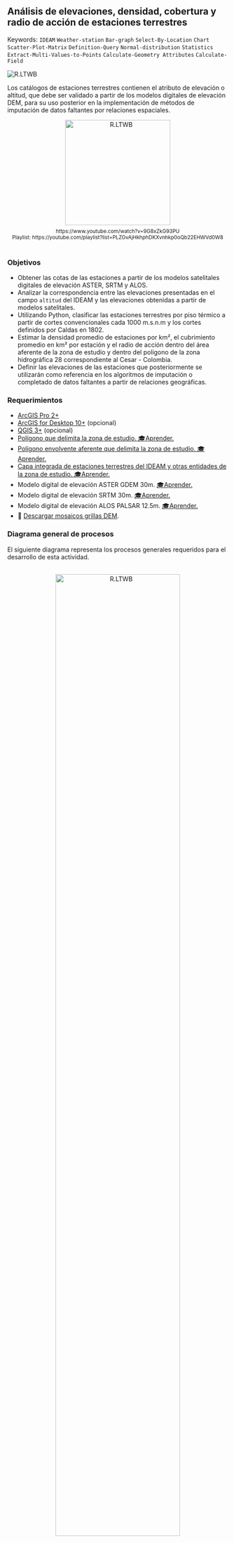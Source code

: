 ## Análisis de elevaciones, densidad, cobertura y radio de acción de estaciones terrestres
Keywords: `IDEAM` `Weather-station` `Bar-graph` `Select-By-Location` `Chart` `Scatter-Plot-Matrix` `Definition-Query` `Normal-distribution` `Statistics` `Extract-Multi-Values-to-Points` `Calculate-Geometry Attributes` `Calculate-Field`

![R.LTWB](Graph/CNEStationElevation.svg)

Los catálogos de estaciones terrestres contienen el atributo de elevación o altitud, que debe ser validado a partir de los modelos digitales de elevación DEM, para su uso posterior en la implementación de métodos de imputación de datos faltantes por relaciones espaciales.                       

<div align="center"><a href="http://www.youtube.com/watch?feature=player_embedded&v=9G8xZkG93PU" target="_blank"><img src="../../.icons/R.LTWB_PlayVideo.svg" alt="R.LTWB" width="240" border="0" /></a><sub><br>https://www.youtube.com/watch?v=9G8xZkG93PU<br>Playlist: https://youtube.com/playlist?list=PLZGvAjHkhphDKXvnhkp0oQb22EHWVd0W8</sub><br><br></div>


### Objetivos

* Obtener las cotas de las estaciones a partir de los modelos satelitales digitales de elevación ASTER, SRTM y ALOS.
* Analizar la correspondencia entre las elevaciones presentadas en el campo `altitud` del IDEAM y las elevaciones obtenidas a partir de modelos satelitales.
* Utilizando Python, clasificar las estaciones terrestres por piso térmico a partir de cortes convencionales cada 1000 m.s.n.m y los cortes definidos por Caldas en 1802.
* Estimar la densidad promedio de estaciones por km², el cubrimiento promedio en km² por estación y el radio de acción dentro del área aferente de la zona de estudio y dentro del polígono de la zona hidrográfica 28 correspondiente al Cesar - Colombia.
* Definir las elevaciones de las estaciones que posteriormente se utilizarán como referencia en los algoritmos de imputación o completado de datos faltantes a partir de relaciones geográficas. 


### Requerimientos

* [ArcGIS Pro 2+](https://pro.arcgis.com/en/pro-app/latest/get-started/download-arcgis-pro.htm)
* [ArcGIS for Desktop 10+](https://desktop.arcgis.com/es/desktop/) (opcional)
* [QGIS 3+](https://qgis.org/) (opcional)
* [Polígono que delimita la zona de estudio. ](../../.shp/ZonaEstudio.zip)[:mortar_board:Aprender.](../../Section01/CaseStudy)
* [Polígono envolvente aferente que delimita la zona de estudio. ](../../.shp/ZonaEstudioBufferStation.zip)[:mortar_board:Aprender.](../CNEStation)
* [Capa integrada de estaciones terrestres del IDEAM y otras entidades de la zona de estudio. ](../../.shp/CNE_IDEAM_OE_ZE.zip)[:mortar_board:Aprender.](../CNEStation)
* Modelo digital de elevación ASTER GDEM 30m. [:mortar_board:Aprender.](../../Section02/DEMAster)
* Modelo digital de elevación SRTM 30m. [:mortar_board:Aprender.](../../Section02/DEMSrtm)
* Modelo digital de elevación ALOS PALSAR 12.5m. [:mortar_board:Aprender.](../../Section02/DEMAlos)
* :open_file_folder: [Descargar mosaicos grillas DEM](../../.dem).


### Diagrama general de procesos

El siguiente diagrama representa los procesos generales requeridos para el desarrollo de esta actividad.

<div align="center">
<br><img alt="R.LTWB" src="Graph/CNEStationElevationFlowchart.svg" width="75%"><br>
<sub>Convenciones generales en diagramas: clases de entidad en azul, dataset en gris oscuro, grillas en color verde, geo-procesos en rojo y procesos manuales en amarillo. Líneas con guiones corresponden a procedimientos opcionales.</sub><br><br>
</div>


### Conceptos generales de arreglos de datos para clasificación de estaciones por pisos térmicos


#### Cortes convencionales

| Valor de corte | Etiqueta                        |
|:---------------|:--------------------------------|
| 1000           | Cálido, 24°C+, <= 1000 meters   |
| 2000           | Templado, 18°C+, <= 2000 meters |
| 3000           | Frío, 12°C+, <= 3000 meters     |
| 4000           | Páramo, 0°C, <= 4000 meters     |
| 99999          | Glacial, 0°C-, > 4000 meters    |


#### Cortes Francisco José de Caldas, año 1802

| Valor de corte | Etiqueta                                    |
|:---------------|:--------------------------------------------|
| 800            | Cálido, T>=24°C, <=800meter                 |
| 1800           | Templado, 24°C>T>18°C, <=1800meter          |
| 2800           | Frío, 18°C>T>12°C, <=2800meter              |
| 3700           | Muy Frío, 12°C>T>6°C, <=3700meter           |
| 4700           | Extremadamente Frio, 6°C>T>0°C, <=4700meter |
| 99999          | Nival, T<0°C, >4700meter                    |


### Procedimiento general

1. En ArcGIS Pro, abra el mapa _D:\R.LTWB\.map\ArcGISProSection03.aprx_ creado en la actividad de [selección de estaciones para la zona de estudio](../CNEStation) que contiene las estaciones integradas y los polígonos de la zona de estudio y su zona aferente. En caso de que este generando un proyecto nuevo, cargue directamente los archivos de formas geométricas [CNE_IDEAM_OE_ZE.shp](../../.shp/CNE_IDEAM_OE_ZE.zip), [ZonaEstudio.shp](../../.shp/ZonaEstudio.zip) y [ZonaEstudioBufferStation.shp](../../.shp/ZonaEstudioBufferStation.zip). 

![R.LTWB](Screenshot/ArcGISPro3.0.0MapProject.png)

2. Simbolice las estaciones por colores graduados a partir del campo `altitud` del IDEAM por el método de representación `Intervalo Definido` en 3 clases utilizando tamaños de intervalo cada 1000 m.s.n.m y utilice el esquema de color continuo `Yellow to Red`. Desde el menú desplegable de más opciones `More`, active la visualización de estadísticos, podrá observar que para las 440 estaciones utilizadas en la zona de estudio, el rango de las elevaciones se encuentra entre 1 y 2700 m.s.n.m con elevaciones medias de 204.98 m.s.n.m y desviación estándar de 328.84 m.s.n.m, lo que indica que mayoritariamente las estaciones utilizadas se encuentran en la zona de llanura para la zona hidrográfica en estudio.

![R.LTWB](Screenshot/ArcGISPro3.0.0SimboogyElevationConventional.png)

En el panel de simbología, de clic en la pestaña _Histogram_, podrá observar las barras o bandas que representan las estaciones en cada clase y la localización del valor promedio.

![R.LTWB](Screenshot/ArcGISPro3.0.0SimboogyElevationConventionalHistogram.png)

3. Abra la tabla de atributos de la capa y dando clic derecho en la columna de atributos del campo `altitud`, cree una estadística que incluya un histograma de 12 bandas y muestre la localización de la media, la mediana, la desviación estándar y el gráfico de distribución normal. En esta gráfica podrá analizar que mayoritariamente las estaciones se encuentran en cotas bajas. Seleccione las 6 primeras barras, en el estadístico podrá observar que de las 440 estaciones, 409 se encuentran entre las cotas 1 y 600 m.s.n.m. En el mapa podrá observar las localizaciones de estas estaciones y en la zona del costado derecho podrá observar que por encima de la cota 600 existen pocas estaciones.

![R.LTWB](Screenshot/ArcGISPro3.0.0SimboogyElevationConventionalStatistic.png)

4. Cargue al proyecto los modelos digitales de elevación ASTER (ASTGTMV003Mosaic.tif), SRTM (SRTMV003MosaicArcGISPro.tif) y ALOS (APFBSRT1MosaicArcGISPro.tif), represente estos modelos por relieve sombreado utilizando el esquema de color continuo de negro a blanco.

![R.LTWB](Screenshot/ArcGISPro3.0.0DEMShadedRelief.png)

5. Utilizando la herramienta _Geoprocessing / Spatial Analyst Tools / Extraction / Extract Multi Values to Points_, obtenga simultáneamente los valores de elevación de los 3 modelos digitales de elevación. Nombre los campos de atributos de salida como `DEMASTER`, `DEMSRTM` y `DEMALOS`. 

![R.LTWB](Screenshot/ArcGISPro3.0.0ExtractMultiValuesToPoints.png)

> El procedimiento anterior puede ser desarrollado manualmente para cada DEM a través de la herramienta Zonal Statistics As Table.

6. Para cada uno de los campos de atributos `DEMASTER`, `DEMSRTM` y `DEMALOS`, genere estadísticas detalladas y evalúe los rangos de valores.

Las elevaciones de las estaciones obtenidas a partir del DEM ASTER, presentan valores entre 5 y 2567 m.s.n.m. con media en 214.7 m.s.n.m. y desviación estándar de 358.2 m.s.n.m. Seleccionando las 3 primeras bandas, podrá observar que de las 440 estaciones, 405 se encuentran entre 5 y 627 m.s.n.m. 
![R.LTWB](Screenshot/ArcGISPro3.0.0StationASTERStatistic.png)

Las elevaciones de las estaciones obtenidas a partir del DEM SRTM, presentan valores entre 0 y 2564 m.s.n.m. con media en 216.6 m.s.n.m. y desviación estándar de 357.4 m.s.n.m. Seleccionando las 3 primeras bandas, podrá observar que de las 440 estaciones, 405 se encuentran entre 0 y 636 m.s.n.m. 
![R.LTWB](Screenshot/ArcGISPro3.0.0StationSRTMStatistic.png)

Las elevaciones preliminares de las estaciones obtenidas a partir del DEM ALOS, presentan valores entre -9999 y 2568 m.s.n.m. con media en 192.1 m.s.n.m. y desviación estándar de 604.4 m.s.n.m. Como observa en la gráfica, 1 de las estaciones ha obtenido un valor de -9999 que indica que no se ha podido obtener la elevación a partir del DEM. 
![R.LTWB](Screenshot/ArcGISPro3.0.0StationALOSStatistic.png)

Desde la tabla de atributos, dando doble clic en la cabecera del campo `DEMALOS`, ordene ascendentemente las elevaciones y luego dando doble clic en el registro de la estación, localice la estación en pantalla acercando a escala 1:5000 que corresponde a _SAN FRANCISCO [15067170]_ y asigne manualmente el valor de la elevación utilizando como referencia la celda más próxima de la grilla ALOS que corresponde a 128 m.s.n.m.

![R.LTWB](Screenshot/ArcGISPro3.0.0StationALOSStationManualValue.png)

Regrese a la estadística de campo, podrá observar que las elevaciones de las estaciones obtenidas a partir del DEM ALOS asignando manualmente la elevación a una de las estaciones, presentan valores entre -6 y 2568 m.s.n.m. con media en 215.2 m.s.n.m. y desviación estándar de 358.1 m.s.n.m. Seleccionando las 3 primeras bandas, podrá observar que de las 440 estaciones, 404 se encuentran entre 0 y 602 m.s.n.m. 
![R.LTWB](Screenshot/ArcGISPro3.0.0StationALOSStatisticFixed.png)

Tabla resumen de valores obtenidos de elevación.  

| Estadístico | IDEAM | ASTER | SRTM  | ALOS  |
|-------------|-------|-------|-------|-------|
| Mean        | 205   | 214.7 | 216.6 | 215.2 |
| Median      | 100   | 95    | 97    | 97    |
| STD. Dev.   | 329.2 | 358.2 | 357.4 | 358.1 |
| Rows        | 440   | 440   | 440   | 440   |
| Count       | 440   | 440   | 440   | 440   |
| Nulls       | 0     | 0     | 0     | 0     |
| Min         | 1     | 5     | 0     | -6    |
| Max         | 2700  | 2567  | 2564  | 2568  |
| Skewness    | 3.56  | 3.4   | 3.4   | 3.4   |
| Kurtosis    | 18.5  | 16.2  | 16.3  | 16.3  |

> Como puede observar en la tabla anterior, existe una diferencia importante entre el máximo de las elevaciones del IDEAM con respecto al máximo de las elevaciones obtenidas a través de los modelos digitales de elevación DEM.
> 
> Tenga en cuenta que las elevaciones han sido obtenidas en las localizaciones disponibles de la red de estaciones del catálogo nacional y estas pueden no estar actualizadas, por lo que el valor de elevación puede corresponder a una localización diferente.

7. En la tabla de contenido, de clic derecho sobre la capa de estaciones CNE_IDEAM_OE_ZE.shp y seleccione la opción _Create Chart / Scatter Plot Matrix_ para crear un gráfico de dispersión que permita comparar los valores de las diferentes elevaciones obtenidas. En variables seleccione `altitud`, `DEMASTER`, `DEMSRTM` y `DEMALOS`, active la casilla de visualización de línea de tendencia y agregue histogramas en las diagonales. 

![R.LTWB](Screenshot/ArcGISPro3.0.0CreateScatterPlotMatrix.png)

Como puede observar en la siguiente ilustración, existe una alta correspondencia entre los valores de las elevaciones obtenidas a partir de las grillas DEM y dispersión y valores atípicos (outliers) al comparar las elevaciones del IDEAM con las obtenidas satelitalmente.

![R.LTWB](Screenshot/ArcGISPro3.0.0ElevationScatterPlotMatrix.png)

En el panel _Matrix Layout_, represente en la esquina superior derecha los valores del parámetro estadístico R². Como puede observar en la gráfica, el coeficiente de determinación entre los datos obtenidos satelitalmente es 1 y entre los datos satelitales vs. los datos IDEAM es de 0.79.

![R.LTWB](Screenshot/ArcGISPro3.0.0ElevationScatterPlotMatrixRSquare.png)

> El R-cuadrado es una medida estadística de qué tan cerca están los datos de la línea de regresión ajustada. También se conoce como coeficiente de determinación, o coeficiente de determinación múltiple si se trata de regresión múltiple. [^1]

En el panel _Matrix Layout_, represente en la esquina superior derecha los valores del coeficiente de correlación de Pearson _r_. Como puede observar en la gráfica, el valor de _r_ entre los datos obtenidos satelitalmente es 1 y entre los datos satelitales vs. los datos IDEAM es de 0.89.

> En estadística, el coeficiente de correlación de Pearson es una medida de dependencia lineal entre dos variables aleatorias cuantitativas. A diferencia de la covarianza, la correlación de Pearson es independiente de la escala de medida de las variables. [^2]

![R.LTWB](Screenshot/ArcGISPro3.0.0ElevationScatterPlotMatrixRPearson.png)

8. En el panel _Matrix Layout_, represente en la esquina superior derecha el `Preview Plot` y seleccione en la gráfica la combinación entre altitud del IDEAM y los valores de ALOS. Ahora, manualmente y con ayuda de la tecla <kbd>Ctrl</kbd>, seleccione todas aquellas estaciones que están muy alejadas de la tendencia lineal mostrada.

![R.LTWB](Screenshot/ArcGISPro3.0.0ElevationScatterPlotMatrixOutliers.png)

9. Abra la tabla de atributos, filtre las estaciones seleccionadas y realice visualmente un análisis de las diferencias entre los valores de elevación registrados en el IDEAM vs. los obtenidos a partir de los DEM. Podrá observar que todas estas estaciones presentan una gran diferencia de elevación y que los valores reportados por el IDEAM no corresponden a elevaciones homogéneas comparando con los datos obtenidos satelitalmente.

![R.LTWB](Screenshot/ArcGISPro3.0.0ElevationScatterPlotMatrixOutliersTable.png)

> Para el desarrollo del caso de estudio utilizaremos las elevaciones obtenidas a través del modelo digital de elevación ALOS PALSAR, lo anterior debido a que este modelo contiene mediciones cada 12.5m.  

10. Para la clasificación por pisos térmicos, crear en la tabla de atributos del archivo de formas _CNE_IDEAM_OE_ZE.shp_ los siguientes campos de atributos:

| Field      | Tipo     | Descripción                                                                         |
|:-----------|:---------|:------------------------------------------------------------------------------------|
| TherLCv    | Float    | Rango de elevación según la clasificación convencional con cortes cada 1000 m.s.n.m |
| TherLCvTxt | Text 100 | Etiqueta del rango de elevación según la clasificación convencional                 |
| TherLCl    | Float    | Rango de elevación según la clasificación Caldas con cortes variable                |
| TherLClTxt | Text 100 | Etiqueta del rango de elevación según la clasificación Caldas                       |

![R.LTWB](Screenshot/ArcGISPro3.0.0AddField.png)

11. Utilizando _Calculate Field_ desde la cabecera de los campos de atributos y utilizando el siguiente script en Python, calcule el rango de elevación al cual pertenece cada estación y su etiqueta de datos a partir de las elevaciones obtenidas del modelo digital de elevación ALOS PALSAR.

Pre-Logic Script Code para Python 2 sobre ArcGIS for Desktop y Python 3 sobre ArcGIS Pro:
```
# -*- coding: UTF-8 -*-
# Parameters
thermal_level_caldas = False  # True for Caldas classification, False for conventional classification range
thermal_level_ref_conv = [[1000,'Cálido, 24°C+, <= 1000 meters'],
                          [2000,'Templado, 18°C+, <= 2000 meters'],
                          [3000,'Frío, 12°C+, <= 3000 meters'],
                          [4000,'Páramo, 0°C, <= 4000 meters'],
                          [99999,'Glacial, 0°C-, > 4000 meters']] # Elevation value in meters
thermal_level_ref_caldas = [[800,'Cálido, T>=24°C, <=800meter'],
                            [1800,'Templado, 24°C>T>18°C, <=1800meter'],
                            [2800,'Frío, 18°C>T>12°C, <=2800meter'],
                            [3700,'Muy Frío, 12°C>T>6°C, <=3700meter'],
                            [4700,'Extremadamente Frio, 6°C>T>0°C, <=4700meter'],
                            [99999,'Nival, T<0°C, >4700meter']] # Elevation value in meters

# Thermal level system
if thermal_level_caldas == True:
    thermal_level_ref = thermal_level_ref_caldas
else:
    thermal_level_ref = thermal_level_ref_conv

def thermal_level_f(elevation):
    for i in thermal_level_ref[:]:
        if elevation <= i[0]:
            return i[0],i[1]
```

> Para utilizar la clasificación convencional definir `thermal_level_caldas = False` y para la clasificación Caldas definir `thermal_level_caldas = True`

Para calcular cada uno de los campos utilizar:

| Field      | Llamado de función            | thermal_level_caldas |
|------------|-------------------------------|:--------------------:|
| TherLCv    | thermal_level_f(!DEMALOS!)[0] |        False         |
| TherLCvTxt | thermal_level_f(!DEMALOS!)[1] |        False         |
| TherLCl    | thermal_level_f(!DEMALOS!)[0] |         True         |
| TherLClTxt | thermal_level_f(!DEMALOS!)[1] |         True         |

Ejemplo de cálculo para TherLCv:  
![R.LTWB](Screenshot/ArcGISPro3.0.0CalculateFieldTherLCv.png)

Realice el cálculo de los demás campos y verifique la tabla de atributos.
![R.LTWB](Screenshot/ArcGISPro3.0.0CalculateFieldThermalLevelTable.png)

Simbolice las estaciones por valores únicos a partir del campo de atributos `TherLCl` de la clasificación numérica Caldas.
![R.LTWB](Screenshot/ArcGISPro3.0.0SimbologyUniqueValueTherLCv.png)

Desde la simbología de representación por valores únicos para los campos de atributos TherLCv y TherLCl, obtenga el total de estaciones para cada rango utilizando la opción _More / Show Count_. 

Resultados para cortes convencionales

| Valor de corte | Etiqueta                        | Estaciones  |
|:---------------|:--------------------------------|:-----------:|
| 1000           | Cálido, 24°C+, <= 1000 meters   |     416     |
| 2000           | Templado, 18°C+, <= 2000 meters |     20      |
| 3000           | Frío, 12°C+, <= 3000 meters     |      4      |
| 4000           | Páramo, 0°C, <= 4000 meters     |      0      |
| 99999          | Glacial, 0°C-, > 4000 meters    |      0      |

Resultados para cortes Francisco José de Caldas, año 1802

| Valor de corte | Etiqueta                                    | Estaciones |
|:---------------|:--------------------------------------------|:----------:|
| 800            | Cálido, T>=24°C, <=800meter                 |    411     |
| 1800           | Templado, 24°C>T>18°C, <=1800meter          |     24     |
| 2800           | Frío, 18°C>T>12°C, <=2800meter              |     5      |
| 3700           | Muy Frío, 12°C>T>6°C, <=3700meter           |     0      |
| 4700           | Extremadamente Frio, 6°C>T>0°C, <=4700meter |     0      |
| 99999          | Nival, T<0°C, >4700meter                    |     0      |

Como observa en las gráficas y tablas anteriores, las estaciones de la zona de estudio se encuentran predominantemente en el piso térmico Cálido y algunas de ellas se encuentran en el piso térmico templado y muy pocas en el piso térmico frío sobre la cordillera oriental de Colombia. 


### Análisis de densidad, cobertura y radio de acción

Para estimar la densidad promedio de estaciones por km² y el cubrimiento promedio en km² por estación dentro del área aferente de la zona de estudio y dentro del polígono de la zona hidrográfica 28 correspondientes al Cesar para todas las estaciones y para las estaciones asociadas a cada uno de los parámetros climatológicos, siga este procedimiento:

1. Utilizando la herramienta _Geoprocessing / Data Management Tools / Calculate Geometry Attributes_, calcule el área espacial y el perímetro del polígono de aferencia _ZonaEstudioBufferStation.shp_, utilice el sistema de proyección de coordenadas _MAGNA_Colombia_CTM12_. Para el polígono de aferencia el área espacial es 48740.36 km².

![R.LTWB](Screenshot/ArcGISPro3.0.0CalculateGeometryAttributes.png)

2. En la tabla de atributos del polígono aferente, cree los siguientes atributos:

| Field       | Tipo    | Descripción                                                                                                                                                                                          |
|:------------|:--------|:-----------------------------------------------------------------------------------------------------------------------------------------------------------------------------------------------------|
| Stations    | Long    | Número de estaciones seleccionadas en la zona de estudio (440 estaciones)                                                                                                                            |
| StatnsRain  | Long    | Número de estaciones seleccionadas en la zona de estudio para obtención de datos de precipitación con longitud hipotética de series igual o superior a 10 años (139 estaciones )                     |
| StatnsTemp  | Long    | Número de estaciones seleccionadas en la zona de estudio para obtención de datos de temperatura del aire cerca del suelo con longitud hipotética de series igual o superior a 5 años (42 estaciones) |
| StatnsEvap  | Long    | Número de estaciones seleccionadas en la zona de estudio para obtención de datos de evaporación potencial con longitud hipotética de series igual o superior a 5 años (41 estaciones)                |
| DnStations  | Double  | Densidad en estaciones por km² para toda la zona de estudio                                                                                                                                          |
| DnStRain    | Double  | Densidad en estaciones por km² para obtención de datos de precipitación                                                                                                                              |
| DnStTemp    | Double  | Densidad en estaciones por km² para obtención de datos de temperatura del aire cerca del suelo                                                                                                       |
| DnStEvap    | Double  | Densidad en estaciones por km² para obtención de datos de evaporación potencial                                                                                                                      |

> El número de estaciones seleccionadas ha sido obtenido en la actividad: [Catálogo nacional de estaciones - CNE y selección para la zona de estudio](../CNEStation)
>
> Para las estaciones registradoras de nivel de lámina de agua, no se presenta un análisis de densidad debido a que su localización se realiza sobre puntos de interés particulares sobre una corriente de agua y no bajo criterios de densidad espacial.

![R.LTWB](Screenshot/ArcGISPro3.0.0AddFieldDensity.png)

3. En la tabla de atributos, asigne el número de estaciones en los campos `Stations=440`, `StatnsRain=139`, `StatnsTemp=42` y `StatnsEvap=41`. 

4. Utilizando la herramienta _Calculate Field_ disponible en la cabecera de cada campo de atributos, calcule las densidades de los campos DnStations, DnStRain, DnStTemp y DnStEvap con la siguiente expresión:

<div align="center">

**D = n / A**

</div>

donde,  
D: densidad en estaciones / km²  
n: número de estaciones  
A: área en km²  

Manualmente, calcule la cobertura geográfica de cada estación con la expresión:

<div align="center">

**C = 1 / D**

</div>

donde,  
C: cobertura de área en km² por cada estación  
D: densidad en estaciones / km²  

Manualmente, calcule el radio de acción promedio en km de cada estación utilizando la siguiente expresión:

<div align="center">

**r = √ ( A / π)**

</div>

donde,  
r: radio de acción en km  
A: área de cobertura en km² de cada estación  
π: número de Pi. 3.1415926535897932384626433832795  

![R.LTWB](Screenshot/ArcGISPro3.0.0CalculateFieldDensity.png)

Valores de densidad y cobertura obtenidos

|  Atributo   | Descripción                                                                                    |    D, Estn/km²     | Cobertura, km²/Estn | Radio de acción, km |  
|:-----------:|:-----------------------------------------------------------------------------------------------|:------------------:|:-------------------:|:-------------------:|
| DnStations  | Densidad en estaciones por km² para toda la zona de estudio                                    |  0.00902742680521  |       110.77        |        5.94         |
|  DnStRain   | Densidad en estaciones por km² para obtención de datos de precipitación                        |      0.002852      |       350.63        |        10.57        |
|  DnStTemp   | Densidad en estaciones por km² para obtención de datos de temperatura del aire cerca del suelo | 0.000861708922316  |       1160.49       |        19.22        |
|  DnStEvap   | Densidad en estaciones por km² para obtención de datos de evaporación potencial                |      0.000841      |       1189.06       |        19.46        |

Como observa en la tabla, los valores de densidad corresponden a valores inferiores a 1e-3 lo cual dimensionalmente no permite obtener un indicio claro de sí el número de estaciones es suficiente para realizar un análisis espacial adecuado de los diferentes parámetros climatológicos, por otra parte, la cobertura es un indicados significativo a partir del cual se puede deducir que para la red completa de estaciones seleccionada, la cobertura en km² por cada estación es de 110.77 que visualmente en el mapa de localización corresponde a un área de cubrimiento significativamente grande. Para los parámetros climáticos particulares, las coberturas de cada estación son mucho mayores y de hasta 1189.06 km²/estación, lo que indica que respecto a la red completa su densidad es aproximadamente 10 veces menos. En el caso de los radios de acción, los valores obtenidos se ajustan a los lineamientos establecidos por la [Organización Meteorológica Mundial - OMM](https://public.wmo.int/es) que para datos puviométricos recomienda que el radio de acción sea de al menos 12.5 km y para las estaciones seleccionadas el valor obtenido es 10.57 km, con respecto a los datos de temperatura y evaporación correspondientes principalmente a estaciones climatológicas ordinarias, la recomendación de la OMM es de un radio de 25 km y para las estaciones de la zona de estudio el mayor valor obtenido para estos parámetros es de 19.46 km.

De acuerdo a la WMO, para las estaciones:

* Climatológica principal y Agro-meteorológica (CP-AM), la distancia media recomendada entre estaciones es de 150km para un radio de acción de 75km.
* Climatológica ordinaria (CO - AU), la distancia media recomendada entre estaciones es de 50km para un radio de acción de 25km.
* Meteorológica especial (ME) y Pluviométrica (PM - PG), la distancia media recomendada entre estaciones es de 25km para un radio de acción de 12.5km.


#### Metodologías adicionales para análisis de densidad

| Metodología                       | Descripción                                                                                                                                                                                                                                                                                                                                                                      | Autor                                     |
|-----------------------------------|:---------------------------------------------------------------------------------------------------------------------------------------------------------------------------------------------------------------------------------------------------------------------------------------------------------------------------------------------------------------------------------|-------------------------------------------|
| Por polígonos de Thiessen Voronoi | A partir de la localización de estaciones, crear polígonos de Thiessen y a partir del área obtenida aferente o cobertura, calcular el radio de acción.                                                                                                                                                                                                                           | [rcfdtools](https://github.com/rcfdtools) |
| Red triangulada TIN               | A partir de la localización de estaciones y con el atributo de elevación, se crea un modelo de terreno vectorial triangulado TIN, se obtienen los vectores de las caras de los triángulos, se combinan los atributos de la red de estaciones con las líneas y se calcula la longitud promedio de las distancias a los puntos más cercanos que es equivalente al radio de acción. | [rcfdtools](https://github.com/rcfdtools) |

A partir de este momento, dispone de la red de estaciones de la zona de estudio con diferentes elevaciones, clasificación por diferentes pisos térmicos y análisis de densidad, que permiten establecer que las estaciones disponibles en la red son suficientes para el análisis a realizar.


### Actividades complementarias:pencil2:

En la siguiente tabla se listan las actividades complementarias que deben ser desarrolladas y documentadas por el estudiante en un único archivo de Adobe Acrobat .pdf. El documento debe incluir portada (mostrar nombre completo, código y enlace a su cuenta de GitHub), numeración de páginas, tabla de contenido, lista de tablas, lista de ilustraciones, introducción, objetivo general, capítulos por cada ítem solicitado, conclusiones y referencias bibliográficas.

| Actividad | Alcance                                                                                                                                                                                                                                                                                                                                                                  |
|:---------:|:-------------------------------------------------------------------------------------------------------------------------------------------------------------------------------------------------------------------------------------------------------------------------------------------------------------------------------------------------------------------------|
|     1     | Realice el procedimiento presentado en esta clase en ArcGIS for Desktop y en QGIS para las estaciones de la zona de estudio.                                                                                                                                                                                                                                             | 
|     2     | A partir del polígono irregular que delimita la zona hidrográfica en estudio (ZonaEstudio.shp) , calcule la densidad, cobertura y radio de acción, y compare los resultados obtenidos con los del polígono buffer a partir del cual se seleccionaron las estaciones dentro y al rededor de la zona de estudio para cada grupo de estaciones por variable climatológica . | 
|     3     | Investigue y documente otros métodos de clasificación por nivel térmico que se apliquen en otros países diferentes a los citados en las referencias.                                                                                                                                                                                                                     | 
|     4     | Investigue, documente o implementa y desarrolle al menos una metodología adicional para el análisis de densidad de estaciones.                                                                                                                                                                                                                                           | 
|     5     | Cree un script en Python que permita calcular la densidad, cobertura y radio de acción a partir de área y el número de estaciones.                                                                                                                                                                                                                                       |
|     6     | A partir del radio de acción promedio por estación, cree polígonos aferentes fundidos al rededor de todas las estaciones y evalúe la cobertura total de las estaciones respecto al total de la superficie del área aferente. Este análisis le permitirá conocer posibles zonas en las que es necesario densificar la red climatológica terrestre.                        |
 

### Referencias

* [IDEAM Colombia - Clasificación de los climas (clima-text.pdf)](http://atlas.ideam.gov.co/basefiles/clima-text.pdf)
* [IDEAM Colombia - Clasificación climática de Caldas](http://www.ideam.gov.co/documents/10182/599272/Clasificacion+Climatica+de+Caldas+2014.pdf/d4ffa383-e60b-4ec5-8aa2-1b553d23b44f?version=1.0)
* [Pisos térmicos en Costa Rica](https://www.mep.go.cr/sites/default/files/recursos/recursos-interactivos/clima_tiempo/pdf/pisos_termicos.pdf)
* [Diseño de la red hidrometeorológica nacional IDEAM - Colombia](http://sgi.ideam.gov.co/documents/412030/561097/M-GDI-H-G001+GU%C3%8DA+DISE%C3%91O+DE+LA+RED+HIDROMETEOROL%C3%93GICA+NACIONAL.pdf/9da0e118-58cc-43eb-87e0-8c6316dc691c?version=1.0)
* [Propuesta Metodológica para el Rediseño de una Red Meteorológica en un Sector de la Región Andina Colombiana](https://hemeroteca.unad.edu.co/index.php/publicaciones-e-investigacion/article/view/1281/2031)


### Control de versiones

| Versión    | Descripción                                                                                  | Autor                                      | Horas |
|------------|:---------------------------------------------------------------------------------------------|--------------------------------------------|:-----:|
| 2023.02.05 | Guión, audio, video, edición y publicación.                                                  | [rcfdtools](https://github.com/rcfdtools)  |   4   |
| 2022.08.11 | Diagrama general de procesos, revisión y complementación de documentación.                   | [rcfdtools](https://github.com/rcfdtools)  |  1.5  |
| 2022.08.10 | Versión inicial con análisis por matriz de dispersión, densidad, cobertura, radio de acción. | [rcfdtools](https://github.com/rcfdtools)  |  8.5  |


##

_R.LTWB es de uso libre para fines académicos, conoce nuestra licencia, cláusulas, condiciones de uso y como referenciar los contenidos publicados en este repositorio, dando [clic aquí](https://github.com/rcfdtools/R.LTWB/wiki/License)._

_¡Encontraste útil este repositorio!, apoya su difusión marcando este repositorio con una ⭐ o síguenos dando clic en el botón Follow de [rcfdtools](https://github.com/rcfdtools) en GitHub._

| [Anterior](../CNEStation) | [:house: Inicio](../../Readme.md) | [:beginner: Ayuda / Colabora](https://github.com/rcfdtools/R.LTWB/discussions/15) | [Siguiente](../CNEStationDatasetDownload) |
|---------------------------|-----------------------------------|-----------------------------------------------------------------------------------|-------------------------------------------|

[^1]: https://blog.minitab.com/es/analisis-de-regresion-como-puedo-interpretar-el-r-cuadrado-y-evaluar-la-bondad-de-ajuste#:~:text=El%20R%2Dcuadrado%20es%20una,se%20trata%20de%20regresi%C3%B3n%20m%C3%BAltiple.
[^2]: https://es.wikipedia.org/wiki/Coeficiente_de_correlaci%C3%B3n_de_Pearson